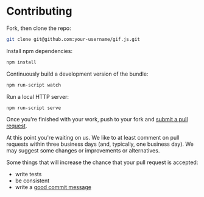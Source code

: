# Contributing

Fork, then clone the repo:

```sh
git clone git@github.com:your-username/gif.js.git
```

Install npm dependencies:

```sh
npm install
```

Continuously build a development version of the bundle:

```sh
npm run-script watch
```

Run a local HTTP server:

```sh
npm run-script serve
```

Once you're finished with your work, push to your fork and [submit a pull
request](https://github.com/potomak/gif.js/compare/).

At this point you're waiting on us. We like to at least comment on pull requests
within three business days (and, typically, one business day). We may suggest
some changes or improvements or alternatives.

Some things that will increase the chance that your pull request is accepted:

* write tests
* be consistent
* write a [good commit
  message](http://tbaggery.com/2008/04/19/a-note-about-git-commit-messages.html)
